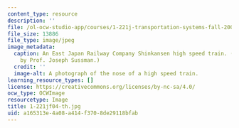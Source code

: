 ```yaml
---
content_type: resource
description: ''
file: /ol-ocw-studio-app/courses/1-221j-transportation-systems-fall-2004/a165313e4a08a414f3708de29118bfab_1-221jf04-th.jpg
file_size: 13886
file_type: image/jpeg
image_metadata:
  caption: An East Japan Railway Company Shinkansen high speed train. (Photograph
    by Prof. Joseph Sussman.)
  credit: ''
  image-alt: A photograph of the nose of a high speed train.
learning_resource_types: []
license: https://creativecommons.org/licenses/by-nc-sa/4.0/
ocw_type: OCWImage
resourcetype: Image
title: 1-221jf04-th.jpg
uid: a165313e-4a08-a414-f370-8de29118bfab
---
```

